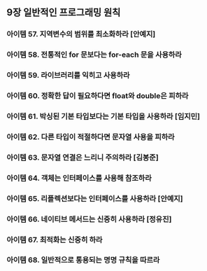## 9장 일반적인 프로그래밍 원칙
### 아이템 57. 지역변수의 범위를 최소화하라 [안예지]
### 아이템 58. 전통적인 for 문보다는 for-each 문을 사용하라
### 아이템 59. 라이브러리를 익히고 사용하라
### 아이템 60. 정확한 답이 필요하다면 float와 double은 피하라
### 아이템 61. 박싱된 기본 타입보다는 기본 타입을 사용하라 [임지민]
### 아이템 62. 다른 타입이 적절하다면 문자열 사용을 피하라
### 아이템 63. 문자열 연결은 느리니 주의하라 [김봉준]
### 아이템 64. 객체는 인터페이스를 사용해 참조하라
### 아이템 65. 리플렉션보다는 인터페이스를 사용하라 [안예지]
### 아이템 66. 네이티브 메서드는 신중히 사용하라 [정유진]
### 아이템 67. 최적화는 신중히 하라
### 아이템 68. 일반적으로 통용되는 명명 규칙을 따르라